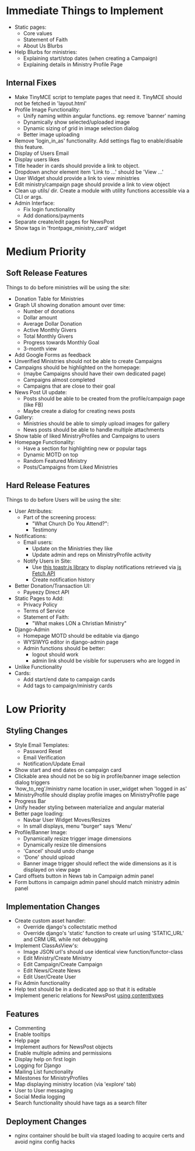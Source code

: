 # Immediate Things to Implement
- Static pages:
    * Core values
    * Statement of Faith
    * About Us Blurbs
- Help Blurbs for ministries:
    * Explaining start/stop dates (when creating a Campaign)
    * Explaining details in Ministry Profile Page

## Internal Fixes
- Make TinyMCE script to template pages that need it. TinyMCE should not be fetched in 'layout.html'
- Profile Image Functionality:
    * Unify naming within angular functions. eg: remove 'banner' naming
    * Dynamically show selected/uploaded image
    * Dynamic sizing of grid in image selection dialog
    * Better image uploading
- Remove 'login_in_as' functionality. Add settings flag to enable/disable this feature.
- Display of Users Email
- Display users likes
- Title header in cards should provide a link to object.
- Dropdown anchor element item 'Link to ...' should be 'View ...'
- User Widget should provide a link to view ministries
- Edit ministry/campaign page should provide a link to view object
- Clean up utils/ dir. Create a module with utility functions accessible via a CLI or args.
- Admin Interface:
    * Fix login functionality
    * Add donations/payments
- Separate create/edit pages for NewsPost
- Show tags in 'frontpage_ministry_card' widget


# Medium Priority 
## Soft Release Features
Things to do before ministries will be using the site:
- Donation Table for Ministries
- Graph UI showing donation amount over time:
    * Number of donations
    * Dollar amount
    * Average Dollar Donation
    * Active Monthly Givers
    * Total Monthly Givers
    * Progress towards Monthly Goal
    * 3-month view
- Add Google Forms as feedback
- Unverified Ministries should not be able to create Campaigns
- Campaigns should be highlighted on the homepage:
    - (maybe Campaigns should have their own dedicated page)
    * Campaigns almost completed
    * Campaigns that are close to their goal
- News Post UI update:
    * Posts should be able to be created from the profile/campaign page (like FB)
    * Maybe create a dialog for creating news posts
- Gallery:
    * Ministries should be able to simply upload images for gallery
    * News posts should be able to handle multiple attachments
- Show table of liked MinistryProfiles and Campaigns to users
- Homepage Functionality:
    * Have a section for highlighting new or popular tags
    * Dynamic MOTD on top
    * Random Featured Ministry
    * Posts/Campaigns from Liked Ministries


## Hard Release Features
Things to do before Users will be using the site:
- User Attributes:
    * Part of the screening process:
        - "What Church Do You Attend?":
        - Testimony
- Notifications:
    * Email users:
        - Update on the Ministries they like
        - Update admin and reps on MinistryProfile activity
    * Notify Users in Site:
        - Use [this toastr.js library](https://github.com/CodeSeven/toastr) to display notifications retrieved via
        [js Fetch API](https://scotch.io/tutorials/how-to-use-the-javascript-fetch-api-to-get-data)
        - Create notification history
- Better Donation/Transaction UI:
    * Payeezy Direct API
- Static Pages to Add:
    * Privacy Policy
    * Terms of Service
    * Statement of Faith:
        - "What makes LON a Christian Ministry"
- Django-Admin
    * Homepage MOTD should be editable via django
    * WYSIWYG editor in django-admin page
    * Admin functions should be better:
        - logout should work
        - admin link should be visible for superusers who are logged in
- Unlike Functionality
- Cards:
    * Add start/end date to campaign cards
    * Add tags to campaign/ministry cards
    
    
    
# Low Priority
## Styling Changes
- Style Email Templates:
    * Password Reset
    * Email Verification
    * Notification/Update Email
- Show start and end dates on campaign card
- Clickable area should not be so big in profile/banner image selection dialog triggers
- 'how_to_reg'/ministry name location in user_widget when 'logged in as'
- MinistryProfile should display profile images on MinistryProfile page
- Progress Bar
- Unify header styling between materialize and angular material
- Better page loading:
    * Navbar User Widget Moves/Resizes
    * In small displays, menu "burger" says 'Menu'
- Profile/Banner Image:
    * Dynamically resize trigger image dimensions
    * Dynamically resize tile dimensions
    * 'Cancel' should undo change
    * 'Done' should upload
    * Banner image trigger should reflect the wide dimensions as it is displayed on view page
- Card offsets button in News tab in Campaign admin panel
- Form buttons in campaign admin panel should match ministry admin panel

## Implementation Changes
- Create custom asset handler:
    * Override django's collectstatic method
    * Override django's 'static' function to create url using 'STATIC_URL' and CRM URL while not debugging
- Implement ClassAsView's:
    * Image JSON url's should use identical view function/functor-class
    * Edit Ministry/Create Ministry
    * Edit Campaign/Create Campaign
    * Edit News/Create News
    * Edit User/Create User
- Fix Admin functionality
- Help text should be in a dedicated app so that it is editable
- Implement generic relations for NewsPost [using contenttypes](https://docs.djangoproject.com/en/3.0/ref/contrib/contenttypes/)

## Features
- Commenting
- Enable tooltips
- Help page
- Implement authors for NewsPost objects
- Enable multiple admins and permissions
- Display help on first login
- Logging for Django
- Mailing List functionality
- Milestones for MinistryProfiles
- Map displaying ministry location (via 'explore' tab)
- User to User messaging
- Social Media logging
- Search functionality should have tags as a search filter

## Deployment Changes
- nginx container should be built via staged loading to acquire certs and avoid nginx config hacks
